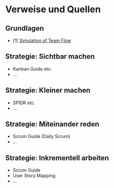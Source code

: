 # Verweise und Quellen

## Grundlagen

- [1] [Simulation of Team Flow](https://www.youtube.com/watch?v=bhpQKA9XYcE)

## Strategie: Sichtbar machen

- Kanban Guide etc.
- ...

## Strategie: Kleiner machen

- SPIDR etc.
- ...

## Strategie: Miteinander reden

- Scrum Guide (Daily Scrum)
- ...

## Strategie: Inkrementell arbeiten

- Scrum Guide
- User Story Mapping
- ...
